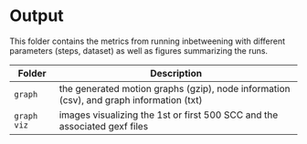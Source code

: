 # Output

This folder contains the metrics from running inbetweening with different parameters (steps, dataset) as well as figures summarizing the runs.


| Folder | Description |
|-----|-----|
| `graph`  | the generated motion graphs (gzip), node information (csv), and graph information (txt) |
| `graph viz`  | images visualizing the 1st or first 500 SCC and the associated gexf files |
